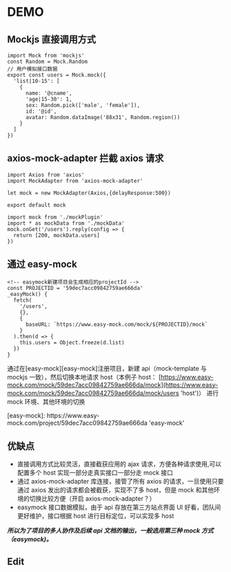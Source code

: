 # DEMO

## Mockjs 直接调用方式

```
import Mock from 'mockjs'
const Random = Mock.Random
// 用户模拟接口数据
export const users = Mock.mock({
  'list|10-15': [
    {
      name: '@cname',
      'age|15-30': 1,
      sex: Random.pick(['male', 'female']),
      id: '@id',
      avatar: Random.dataImage('88x31', Random.region())
    }
  ]
})
```

## axios-mock-adapter 拦截 axios 请求

```
import Axios from 'axios'
import MockAdapter from 'axios-mock-adapter'

let mock = new MockAdapter(Axios,{delayResponse:500})

export default mock

import mock from './mockPlugin'
import * as mockData from './mockData'
mock.onGet('/users').reply(config => {
  return [200, mockData.users]
})
```

## 通过 easy-mock

```
<!-- easymock新建项目会生成相应的projectId -->
const PROJECTID = '59dec7acc09842759ae666da'
_easyMock() {
  fetch(
    '/users',
    {},
    {
      baseURL: `https://www.easy-mock.com/mock/${PROJECTID}/mock`
    }
  ).then(d => {
    this.users = Object.freeze(d.list)
  })
}
```

通过在[easy-mock][easy-mock]注册项目，新建 api（mock-template 与 mockjs 一致），然后切换本地请求 host（本例子 host： [https://www.easy-mock.com/mock/59dec7acc09842759ae666da/mock](https://www.easy-mock.com/mock/59dec7acc09842759ae666da/mock/users 'host')） 进行 mock 环境、其他环境的切换

<mockjs-demo1/>
[easy-mock]: https://www.easy-mock.com/project/59dec7acc09842759ae666da 'easy-mock'

## 优缺点

* 直接调用方式比较灵活，直接截获应用的 ajax 请求，方便各种请求使用,可以配置多个 host 实现一部分走真实接口一部分走 mock 接口
* 通过 axios-mock-adapter 库连接，接管了所有 axios 的请求，一旦使用只要通过 axios 发出的请求都会被截获，实现不了多 host，但是 mock 和其他环境的切换比较方便（开启 axios-mock-adapter？）
* easymock 接口数据模拟，由于 api 存放在第三方站点界面 UI 好看，团队间更好维护，接口根据 host 进行目标定位，可以实现多 host

**_所以为了项目的多人协作及后续 api 文档的输出，一般选用第三种 mock 方式（easymock)。_**

## Edit

<mockjs-edit/>
